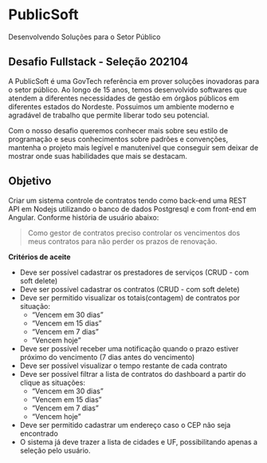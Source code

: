 # PublicSoft

Desenvolvendo Soluções para o Setor Público

## Desafio Fullstack - Seleção 202104

A PublicSoft é uma GovTech referência em prover soluções inovadoras para o setor público. Ao longo de 15 anos, temos desenvolvido softwares que atendem a diferentes necessidades de gestão em órgãos públicos em diferentes estados do Nordeste. Possuimos um ambiente moderno e agradável de trabalho que permite liberar todo seu potencial.

Com o nosso desafio queremos conhecer mais sobre seu estilo de programação e seus conhecimentos sobre padrões e convenções, mantenha o projeto mais legível e manutenível que conseguir sem deixar de mostrar onde suas habilidades que mais se destacam.

## Objetivo

Criar um sistema controle de contratos tendo como back-end uma REST API em Nodejs utilizando o banco de dados Postgresql e com front-end em Angular. Conforme história de usuário abaixo:

> Como gestor de contratos preciso controlar os vencimentos dos meus contratos para não perder os prazos de renovação.

**Critérios de aceite**

- Deve ser possível cadastrar os prestadores de serviços (CRUD - com soft delete)
- Deve ser possível cadastrar os contratos (CRUD - com soft delete)
- Deve ser permitido visualizar os totais(contagem) de contratos por situação:
  - “Vencem em 30 dias”
  - “Vencem em 15 dias”
  - “Vencem em 7 dias”
  - “Vencem hoje”
- Deve ser possível receber uma notificação quando o prazo estiver próximo do vencimento (7 dias antes do vencimento)
- Deve ser possível visualizar o tempo restante de cada contrato
- Deve ser possível filtrar a lista de contratos do dashboard a partir do clique as
situações:
  - “Vencem em 30 dias”
  - “Vencem em 15 dias”
  - “Vencem em 7 dias”
  - “Vencem hoje”
- Deve ser permitido cadastrar um endereço caso o CEP não seja encontrado
- O sistema já deve trazer a lista de cidades e UF, possibilitando apenas a seleção pelo usuário.
